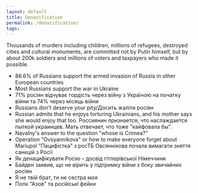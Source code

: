 ```yaml
---
layout: default
title: Denazification
permalink: /denazification/
tags: 
---
```


Thousands of murders including children, millions of refugees, destroyed cities and cultural monuments, are committed not by Putin himself, but by about 200k soldiers and millions of voters and taxpayers who made it possible.

- 86.6% of Russians support the armed invasion of Russia in other European countries
- Most Russians support the war in Ukraine
- 71% росіян відчуває гордість через війну з Україною на початку війни тa 74% через місяць війни
- Russians don’t deserve your pity/Досить жаліти росіян
- Russian admits that he enjoys torturing Ukrainians, and his mother says she would enjoy that too.
  Россиянин признается, что наслаждается пыткой украинцев. Мать отвечает, что тоже "кайфовала бы".
- Navalny's answer to the question "whose is Crimea?"
- Operation "Ovsyannikova" or how to make everyone forget about Mariupol
  "Пацифістка" з росТБ Овсяннікова почала вимагати зняття санкцій з Росії
- Як денацифікувати Росію – досвід гітлерівської Німеччини
- Байден заявив, що не вірить у підтримку війни з боку звичайних росіян
- Я не твій брат, ти не сестра моя
- Полк "Азов" та російські фейки
